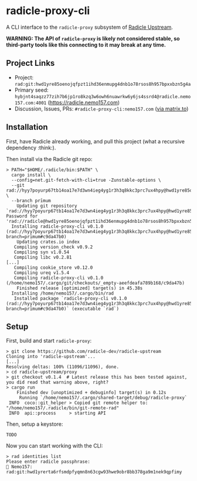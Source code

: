# radicle-proxy-cli

A CLI interface to the `radicle-proxy` subsystem of [Radicle
Upstream](https://github.com/radicle-dev/radicle-upstream).

**WARNING: The API of `radicle-proxy` is likely not considered stable, so
third-party tools like this connecting to it may break at any time.**

## Project Links

* Project: `rad:git:hwd1yre85oenojqfpzt1ihd36enmupg4dnb1o78rsos8h957bpxxbzn5g4a`
* Primary seed: `hybjnt4saqzz77zih7b6jp1ro8kzq3w6owh6nuawrkw6y6js4ssrd4@radicle.nemo157.com:4001` (<https://radicle.nemo157.com>)
* Discussion, Issues, PRs: `#radicle-proxy-cli:nemo157.com` ([via matrix.to](https://matrix.to/#/#radicle-proxy-cli:nemo157.com))

## Installation

First, have Radicle already working, and pull this project (what a recursive
dependency :think:).

Then install via the Radicle git repo:

```console
> PATH="$HOME/.radicle/bin:$PATH" \
  cargo install \
  --config=net.git-fetch-with-cli=true -Zunstable-options \
  --git rad://hyy7poyurp67tb14oa17e7d3wn4ieg4yg1r3h3q8kkc3prc7ux4hpy@hwd1yre85oenojqfpzt1ihd36enmupg4dnb1o78rsos8h957bpxxbzn5g4a.git \
  --branch prīmum
    Updating git repository `rad://hyy7poyurp67tb14oa17e7d3wn4ieg4yg1r3h3q8kkc3prc7ux4hpy@hwd1yre85oenojqfpzt1ihd36enmupg4dnb1o78rsos8h957bpxxbzn5g4a.git`
Password for 'rad://radicle@hwd1yre85oenojqfpzt1ihd36enmupg4dnb1o78rsos8h957bpxxbzn5g4a.git':
  Installing radicle-proxy-cli v0.1.0 (rad://hyy7poyurp67tb14oa17e7d3wn4ieg4yg1r3h3q8kkc3prc7ux4hpy@hwd1yre85oenojqfpzt1ihd36enmupg4dnb1o78rsos8h957bpxxbzn5g4a.git?branch=prīmum#c9da47b0)
    Updating crates.io index
   Compiling version_check v0.9.2
   Compiling syn v1.0.54
   Compiling libc v0.2.81
[...]
   Compiling cookie_store v0.12.0
   Compiling ureq v1.5.4
   Compiling radicle-proxy-cli v0.1.0 (/home/nemo157/.cargo/git/checkouts/_empty-aeefdeafa789b168/c9da47b)
    Finished release [optimized] target(s) in 45.38s
  Installing /home/nemo157/.cargo/bin/rad
   Installed package `radicle-proxy-cli v0.1.0 (rad://hyy7poyurp67tb14oa17e7d3wn4ieg4yg1r3h3q8kkc3prc7ux4hpy@hwd1yre85oenojqfpzt1ihd36enmupg4dnb1o78rsos8h957bpxxbzn5g4a.git?branch=prīmum#c9da47b0)` (executable `rad`)
```

## Setup

First, build and start `radicle-proxy`:

```console
> git clone https://github.com/radicle-dev/radicle-upstream
Cloning into 'radicle-upstream'...
[...]
Resolving deltas: 100% (11096/11096), done.
> cd radicle-upstream/proxy
> git checkout v0.1.4  # Latest release this has been tested against, you did read that warning above, right?
> cargo run
    Finished dev [unoptimized + debuginfo] target(s) in 0.12s
     Running `/home/nemo157/.cargo/shared-target/debug/radicle-proxy`
 INFO  coco::git_helper > Copied git remote helper to: "/home/nemo157/.radicle/bin/git-remote-rad"
 INFO  api::process     > starting API
``` 

Then, setup a keystore:

```console
TODO
```

Now you can start working with the CLI:

```console
> rad identities list
Please enter radicle passphrase:
🌟 Nemo157: rad:git:hwd1yrerta6rfsmdpfyqmn8n63cgw93hwe9obr8bb378ga9m1nek9qpfimy
```
